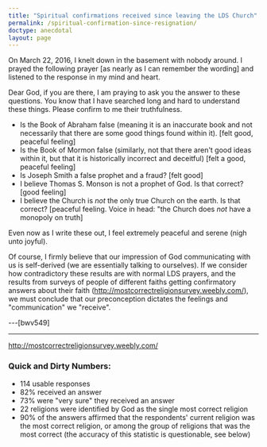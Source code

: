 ```yaml
---
title: "Spiritual confirmations received since leaving the LDS Church"
permalink: /spiritual-confirmation-since-resignation/
doctype: anecdotal
layout: page
---
```


On March 22, 2016, I knelt down in the basement with nobody around.  I prayed the following prayer [as nearly as I can remember the wording] and listened to the response in my mind and heart.

Dear God, if you are there, I am praying to ask you the answer to these questions.  You know that I have searched long and hard to understand these things.  Please confirm to me their truthfulness.

* Is the Book of Abraham false (meaning it is an inaccurate book and not necessarily that there are some good things found within it). [felt good, peaceful feeling]
* Is the Book of Mormon false (similarly, not that there aren't good ideas within it, but that it is historically incorrect and deceitful) [felt a good, peaceful feeling]
* Is Joseph Smith a false prophet and a fraud? [felt good]
* I believe Thomas S. Monson is not a prophet of God.  Is that correct? [good feeling]
* I believe the Church is *not* the only true Church on the earth.  Is that correct? [peaceful feeling.  Voice in head: "the Church does *not* have a monopoly on truth]

Even now as I write these out, I feel extremely peaceful and serene (nigh unto joyful).

Of course, I firmly believe that our impression of God communicating with us is self-derived (we are essentially talking to ourselves).  If we consider how contradictory these results are with normal LDS prayers, and the results from surveys of people of different faiths getting confirmatory answers about their faith (http://mostcorrectreligionsurvey.weebly.com/), we must conclude that our preconception dictates the feelings and "communication" we "receive".

---[bwv549]

---

http://mostcorrectreligionsurvey.weebly.com/

### Quick and Dirty Numbers:

* 114 usable responses
* 82% received an answer
* 73% were "very sure" they received an answer
* 22 religions were identified by God as the single most correct religion
* 90% of the answers affirmed that the respondents' current religion was the most correct religion, or among the group of religions that was the most correct (the accuracy of this statistic is questionable, see below)
